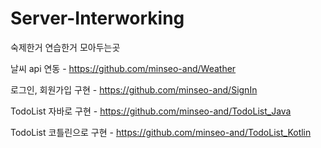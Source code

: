 # Server-Interworking
숙제한거 연습한거 모아두는곳

날씨 api 연동 - https://github.com/minseo-and/Weather 

로그인, 회원가입 구현 - https://github.com/minseo-and/SignIn

TodoList 자바로 구현 - https://github.com/minseo-and/TodoList_Java

TodoList 코틀린으로 구현 - https://github.com/minseo-and/TodoList_Kotlin
